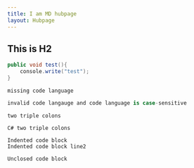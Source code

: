 ```yaml
---
title: I am MD hubpage
layout: Hubpage
---
```


## This is H2

```C#
public void test(){
    console.write("test");
}
```

```
missing code language
```

```c#
invalid code langauge and code language is case-sensitive
```

``
two triple colons
``

``C#
two triple colons
``

    Indented code block
    Indented code block line2
  
```
Unclosed code block
